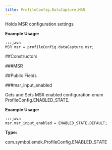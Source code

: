 ```yaml
---
title: ProfileConfig.DataCapture.MSR
---
```


Holds MSR configuration settings

 

**Example Usage:**
	
	:::java	
	MSR msr = profileConfig.dataCapture.msr;


##Constructors

###MSR



##Public Fields

###msr_input_enabled

Gets and Sets MSR enabled configuration enum  ProfileConfig.ENABLED_STATE.

 

**Example Usage:**
	
	:::java	
	msr.msr_input_enabled = ENABLED_STATE.DEFAULT;


**Type:**

com.symbol.emdk.ProfileConfig.ENABLED_STATE


